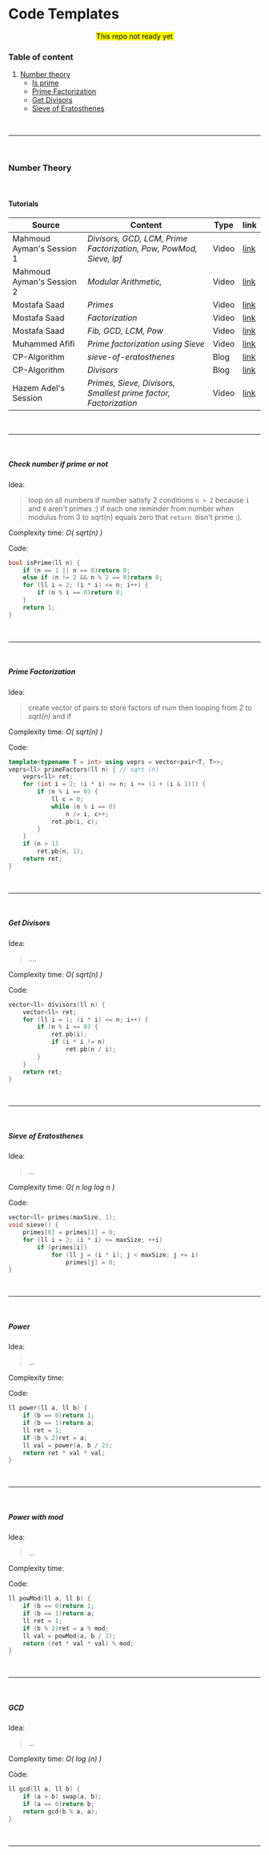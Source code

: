 # Code Templates

<center>
   <mark>
      This repo not ready yet
   </mark>
</center>

### Table of content

1. [Number theory](#Number-Theory)
    - [Is prime](#Check-number-if-prime-or-not)
    - [Prime Factorization](#Prime-Factorization)
    - [Get Divisors](Get-Divisors)
    - [Sieve of Eratosthenes](Sieve%20of%20Eratosthenes)

<br>

---

<br>

### Number Theory

<br>

#### Tutorials

| Source                    | Content                                                            | Type  | link                                                                 |
|---------------------------|--------------------------------------------------------------------|-------|----------------------------------------------------------------------|
| Mahmoud Ayman's Session 1 | *Divisors, GCD, LCM, Prime Factorization, Pow, PowMod, Sieve, lpf* | Video | [link](https://youtu.be/-ptnoz7Us_I?si=hDSCoXu97gNR6PPm)             |
| Mahmoud Ayman's Session 2 | *Modular Arithmetic,*                                              | Video | [link](https://youtu.be/n8_mqm2amzY?si=ck64qVKtoZsFRCd8)             |
| Mostafa Saad              | _Primes_                                                           | Video | [link](https://youtu.be/VZBfW08ECgA)                                 |
| Mostafa Saad              | _Factorization_                                                    | Video | [link](https://youtu.be/-5ApOQDhBtU)                                 |
| Mostafa Saad              | _Fib, GCD, LCM, Pow_                                               | Video | [link](https://youtu.be/YklnFXpq0ZE?si=2ueThtekooj1o5uU)             |	
| Muhammed Afifi            | _Prime factorization using Sieve_                                  | Video | [link](https://youtu.be/xUk2SggGDRc?si=rjt_Bjb3PYAmktZW)             |
| CP-Algorithm              | _sieve-of-eratosthenes_                                            | Blog  | [link](https://cp-algorithms.com/algebra/sieve-of-eratosthenes.html) |
| CP-Algorithm              | _Divisors_                                                         | Blog  | [link](https://cp-algorithms.com/algebra/divisors.html)              |
| Hazem Adel's Session      | _Primes, Sieve, Divisors, Smallest prime factor, Factorization_    | Video | [link](https://youtu.be/sFxWQ73khKs?si=A9hHlnURB4Mc36b5)             |

<br>

---

<br>

##### Check number if prime or not

Idea:
> loop on all numbers if number satisfy 2 conditions `n > 2` because `1` and `0` aren't primes :) if each one reminder
> from number when modulus from 3 to sqrt(n) equals zero that `return 0`isn't prime :).

Complexity time: <var>O( sqrt(n) )</var>

Code:

```cpp
bool isPrime(ll n) {
    if (n == 1 || n == 0)return 0;
    else if (n != 2 && n % 2 == 0)return 0;
    for (ll i = 2; (i * i) <= n; i++) {
        if (n % i == 0)return 0;
    }
    return 1;
}
```

<br>

---

<br>

##### **Prime Factorization**

Idea:
> create vector of pairs to store factors of num then looping from <var>2</var> to <var>sqrt(n)</var> and if

Complexity time: <var>O( sqrt(n) )</var>

Code:

```cpp
template<typename T = int> using veprs = vector<pair<T, T>>;
veprs<ll> primeFactors(ll n) { // sqrt (n)
    veprs<ll> ret;
    for (int i = 2; (i * i) <= n; i += (1 + (i & 1))) {
        if (n % i == 0) {
            ll c = 0;
            while (n % i == 0)
                n /= i, c++;
            ret.pb(i, c);
        }
    }
    if (n > 1)
        ret.pb(n, 1);
    return ret;
}
```

<br>

---

<br>

##### **Get Divisors**

Idea:
> ....

Complexity time: <var>O( sqrt(n)  )</var>

Code:

```cpp
vector<ll> divisors(ll n) {
    vector<ll> ret;
    for (ll i = 1; (i * i) <= n; i++) {
        if (n % i == 0) {
            ret.pb(i);
            if (i * i != n)
                ret.pb(n / i);
        }
    }
    return ret;
}
```

<br>

---

<br>

##### Sieve of Eratosthenes

Idea:
> ...

Complexity time: <var>O( n log log n )</var>

Code:

```cpp
vector<ll> primes(maxSize, 1);
void sieve() {
    primes[0] = primes[1] = 0;
    for (ll i = 2; (i * i) <= maxSize; ++i)
        if (primes[i])
            for (ll j = (i * i); j < maxSize; j += i)
                primes[j] = 0;
}
```

<br>

---

<br>

##### Power

Idea:
> ...

Complexity time:

Code:

```cpp
ll power(ll a, ll b) {
    if (b == 0)return 1;
    if (b == 1)return a;
    ll ret = 1;
    if (b % 2)ret = a;
    ll val = power(a, b / 2);
    return ret * val * val;
}
```

<br>

---

<br>

##### Power with mod

Idea:
> ...

Complexity time:

Code:

```cpp
ll powMod(ll a, ll b) {
    if (b == 0)return 1;
    if (b == 1)return a;
    ll ret = 1;
    if (b % 2)ret = a % mod;
    ll val = powMod(a, b / 2);
    return (ret * val * val) % mod;
}
```

<br>

---

<br>

##### GCD

Idea:
> ...

Complexity time: <var>O( log (n) )</var>

Code:

```cpp
ll gcd(ll a, ll b) {
    if (a > b) swap(a, b);
    if (a == 0)return b;
    return gcd(b % a, a);
}
```

<br>

---

<br>